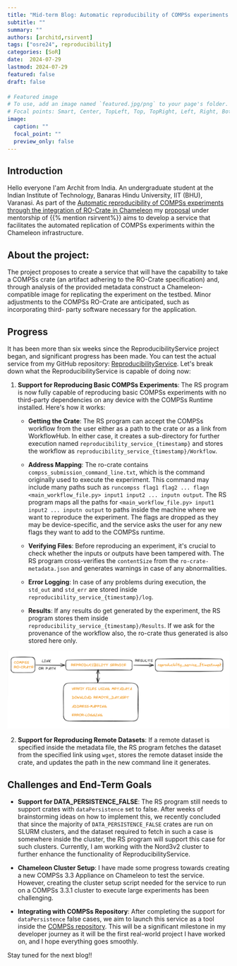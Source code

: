 ```yaml
---
title: "Mid-term Blog: Automatic reproducibility of COMPSs experiments through the integration of RO-Crate in Chameleon"
subtitle: ""
summary: ""
authors: [architd,rsirvent]
tags: ["osre24", reproducibility]
categories: [SoR]
date:  2024-07-29
lastmod: 2024-07-29
featured: false
draft: false

# Featured image
# To use, add an image named `featured.jpg/png` to your page's folder.
# Focal points: Smart, Center, TopLeft, Top, TopRight, Left, Right, BottomLeft, Bottom, BottomRight.
image:
  caption: ""
  focal_point: ""
  preview_only: false
---
```

## Introduction

Hello everyone
I'am Archit from India. An undergraduate student at the Indian Institute of Technology, Banaras Hindu University, IIT (BHU), Varanasi. As part of the [Automatic reproducibility of COMPSs experiments through the integration of RO-Crate in Chameleon](/project/osre24/bsc/ro-crate-compss/) my [proposal](https://drive.google.com/file/d/1qY-uipQZPox144LD4bs05rn3islfcjky/view) under mentorship of {{% mention rsirvent%}} aims to develop a service that facilitates the automated replication of COMPSs experiments within the Chameleon infrastructure.

## About the project:

The project proposes to create a service that will have the capability to take a COMPSs crate (an artifact adhering to the RO-Crate specification) and, through analysis of the provided metadata construct a Chameleon-compatible image for replicating the experiment on the testbed. Minor adjustments to the COMPSs RO-Crate are anticipated, such as incorporating  third- party software necessary for the application.

## Progress

It has been more than six weeks since the ReproducibilityService project began, and significant progress has been made. You can test the actual service from my GitHub repository: [ReproducibilityService](https://github.com/Minimega12121/COMPSs-Reproducibility-Service). Let's break down what the ReproducibilityService is capable of doing now:

1. **Support for Reproducing Basic COMPSs Experiments**: The RS program is now fully capable of reproducing basic COMPSs experiments with no third-party dependencies on any device with the COMPSs Runtime installed. Here's how it works:

   - **Getting the Crate**: The RS program can accept the COMPSs workflow from the user either as a path to the crate or as a link from WorkflowHub. In either case, it creates a sub-directory for further execution named `reproducibility_service_{timestamp}` and stores the workflow as `reproducibility_service_{timestamp}/Workflow`.

   - **Address Mapping**: The ro-crate contains `compss_submission_command_line.txt`, which is the command originally used to execute the experiment. This command may include many paths such as `runcompss flag1 flag2 ... flagn <main_workflow_file.py> input1 input2 ... inputn output`. The RS program maps all the paths for `<main_workflow_file.py> input1 input2 ... inputn output` to paths inside the machine where we want to reproduce the experiment. The flags are dropped as they may be device-specific, and the service asks the user for any new flags they want to add to the COMPSs runtime.

   - **Verifying Files**: Before reproducing an experiment, it's crucial to check whether the inputs or outputs have been tampered with. The RS program cross-verifies the `contentSize` from the `ro-crate-metadata.json` and generates warnings in case of any abnormalities.

   - **Error Logging**: In case of any problems during execution, the `std_out` and `std_err` are stored inside `reproducibility_service_{timestamp}/log`.

   - **Results**: If any results do get generated by the experiment, the RS program stores them inside `reproducibility_service_{timestamp}/Results`. If we
   ask for the provenance of the workflow also, the ro-crate thus generated is also stored here only.

![REPRODUCIBILITY SERVICE FLOWCHART](RS_chart.png)

2. **Support for Reproducing Remote Datasets**: If a remote dataset is specified inside the metadata file, the RS program fetches the dataset from the specified link using `wget`, stores the remote dataset inside the crate, and updates the path in the new command line it generates.

## Challenges and End-Term Goals

- **Support for DATA_PERSISTENCE_FALSE**: The RS program still needs to support crates with `dataPersistence` set to false. After weeks of brainstorming ideas on how to implement this, we recently concluded that since the majority of `DATA_PERSISTENCE_FALSE` crates are run on SLURM clusters, and the dataset required to fetch in such a case is somewhere inside the cluster, the RS program will support this case for such clusters. Currently, I am working with the Nord3v2 cluster to further enhance the functionality of ReproducibilityService.

- **Chameleon Cluster Setup**: I have made some progress towards creating a new COMPSs 3.3 Appliance on Chameleon to test the service. However, creating the cluster setup script needed for the service to run on a COMPSs 3.3.1 cluster to execute large experiments has been challenging.

- **Integrating with COMPSs Repository**: After completing the support for `dataPersistence` false cases, we aim to launch this service as a tool inside the [COMPSs repository](https://github.com/bsc-wdc/compss). This will be a significant milestone in my developer journey as it will be the first real-world project I have worked on, and I hope everything goes smoothly.

Stay tuned for the next blog!!







